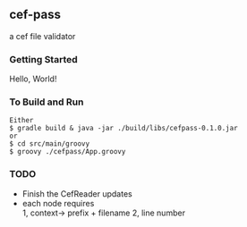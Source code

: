 ## cef-pass

a cef file validator


### Getting Started

Hello, World!


### To Build and Run

```console
Either
$ gradle build & java -jar ./build/libs/cefpass-0.1.0.jar
or 
$ cd src/main/groovy
$ groovy ./cefpass/App.groovy
```    

    
### TODO 
- Finish the CefReader updates
- each node requires   
    1, context-> prefix + filename
    2, line number
        